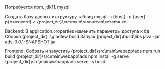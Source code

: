 Потребуется npm, jdk11, mysql

Создать базу данных и структуру таблиц
mysql -h {host} -u {user} -p{password} < {project_dir}\src\main\resources\schema.sql


Backend:
В application.properties изменить параметры доступа к бд
Сборка
{project_dir} .\gradlew build
Запуск
{project_dir}\build\libs java -jar ads-0.0.1-SNAPSHOT.jar


Frontend:
Собрать и запустить
{project_dir}\src\main\webapp\ads npm run build
{project_dir}\src\main\webapp\ads npm install -g serve
{project_dir}\src\main\webapp\ads serve -s build
